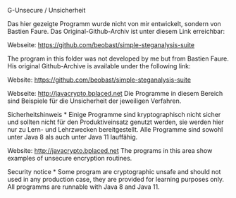 G-Unsecure / Unsicherheit

Das hier gezeigte Programm wurde nicht von mir entwickelt, sondern von Bastien Faure. Das Original-Github-Archiv ist unter diesem Link erreichbar:

Webseite: https://github.com/beobast/simple-steganalysis-suite

The program in this folder was not developed by me but from Bastien Faure. His original Github-Archive is available under the following link:

Website: https://github.com/beobast/simple-steganalysis-suite

Webseite: http://javacrypto.bplaced.net Die Programme in diesem Bereich sind Beispiele für die Unsicherheit der jeweiligen Verfahren.

Sicherheitshinweis * Einige Programme sind kryptographisch nicht sicher und sollten nicht für den Produktiveinsatz genutzt werden, sie werden hier nur zu Lern- und Lehrzwecken bereitgestellt. Alle Programme sind sowohl unter Java 8 als auch unter Java 11 lauffähig.

Website: http://javacrypto.bplaced.net The programs in this area show examples of unsecure encryption routines.

Security notice * Some program are cryptographic unsafe and should not used in any production case, they are provided for learning purposes only. All programms are runnable with Java 8 and Java 11.

